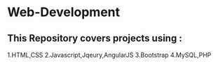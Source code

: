 # Web-Development

## This Repository covers projects using :

1.HTML,CSS
2.Javascript,Jqeury,AngularJS
3.Bootstrap
4.MySQL,PHP
